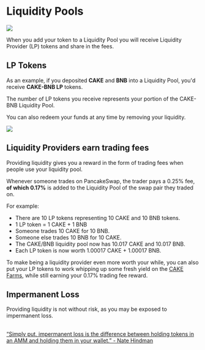 # Liquidity Pools

![](<../../.gitbook/assets/docs masthead (4).png>)

When you add your token to a Liquidity Pool you will receive Liquidity Provider (LP) tokens and share in the fees.

## LP Tokens

As an example, if you deposited **CAKE** and **BNB** into a Liquidity Pool, you'd receive **CAKE-BNB LP** tokens.

The number of LP tokens you receive represents your portion of the CAKE-BNB Liquidity Pool.&#x20;

You can also redeem your funds at any time by removing your liquidity.

![](<../../.gitbook/assets/Screenshot 2021-04-19 at 6.27.22 PM.png>)

## Liquidity Providers earn trading fees

Providing liquidity gives you a reward in the form of trading fees when people use your liquidity pool.&#x20;

Whenever someone trades on PancakeSwap, the trader pays a 0.25% fee, **of which 0.17%** is added to the Liquidity Pool of the swap pair they traded on.

For example:

* There are 10 LP tokens representing 10 CAKE and 10 BNB tokens.
* 1 LP token = 1 CAKE + 1 BNB
* Someone trades 10 CAKE for 10 BNB.
* Someone else trades 10 BNB for 10 CAKE.
* The CAKE/BNB liquidity pool now has 10.017 CAKE and 10.017 BNB.
* Each LP token is now worth 1.00017 CAKE + 1.00017 BNB.

To make being a liquidity provider even more worth your while, you can also put your LP tokens to work whipping up some fresh yield on the [CAKE Farms](https://pancakeswap.finance/farms), while still earning your 0.17% trading fee reward.

## Impermanent Loss

Providing liquidity is not without risk, as you may be exposed to impermanent loss.

\
[“Simply put, impermanent loss is the difference between holding tokens in an AMM and holding them in your wallet.” - Nate Hindman](https://blog.bancor.network/beginners-guide-to-getting-rekt-by-impermanent-loss-7c9510cb2f22)
